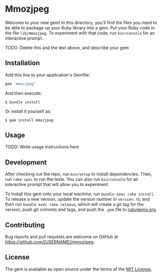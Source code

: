 # Mmozjpeg

Welcome to your new gem! In this directory, you'll find the files you need to be able to package up your Ruby library into a gem. Put your Ruby code in the file `lib/mmozjpeg`. To experiment with that code, run `bin/console` for an interactive prompt.

TODO: Delete this and the text above, and describe your gem

## Installation

Add this line to your application's Gemfile:

```ruby
gem 'mmozjpeg'
```

And then execute:

    $ bundle install

Or install it yourself as:

    $ gem install mmozjpeg

## Usage

TODO: Write usage instructions here

## Development

After checking out the repo, run `bin/setup` to install dependencies. Then, run `rake spec` to run the tests. You can also run `bin/console` for an interactive prompt that will allow you to experiment.

To install this gem onto your local machine, run `bundle exec rake install`. To release a new version, update the version number in `version.rb`, and then run `bundle exec rake release`, which will create a git tag for the version, push git commits and tags, and push the `.gem` file to [rubygems.org](https://rubygems.org).

## Contributing

Bug reports and pull requests are welcome on GitHub at https://github.com/[USERNAME]/mmozjpeg.


## License

The gem is available as open source under the terms of the [MIT License](https://opensource.org/licenses/MIT).
